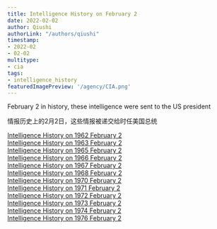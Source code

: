 ```yaml
---
title: Intelligence History on February 2
date: 2022-02-02
author: Qiushi 
authorLink: "/authors/qiushi"
timestamp: 
- 2022-02
- 02-02
multitype: 
- cia
tags: 
- intelligence_history
featuredImagePreview: '/agency/CIA.png'
---
```



February 2 in history, these intelligence were sent to the US president

情报历史上的2月2日，这些情报被递交给时任美国总统

<!--more-->







[Intelligence History on 1962 February 2](/dailybrief/1962-02-02)   
[Intelligence History on 1963 February 2](/dailybrief/1963-02-02)   
[Intelligence History on 1965 February 2](/dailybrief/1965-02-02)   
[Intelligence History on 1966 February 2](/dailybrief/1966-02-02)   
[Intelligence History on 1967 February 2](/dailybrief/1967-02-02)   
[Intelligence History on 1968 February 2](/dailybrief/1968-02-02)   
[Intelligence History on 1970 February 2](/dailybrief/1970-02-02)   
[Intelligence History on 1971 February 2](/dailybrief/1971-02-02)   
[Intelligence History on 1972 February 2](/dailybrief/1972-02-02)   
[Intelligence History on 1973 February 2](/dailybrief/1973-02-02)   
[Intelligence History on 1974 February 2](/dailybrief/1974-02-02)   
[Intelligence History on 1976 February 2](/dailybrief/1976-02-02)   
